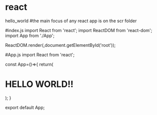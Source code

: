 # react
hello_world
#the main focus of any react app is on the scr folder

#index.js
import React from 'react';
import ReactDOM from 'react-dom';
import App from './App';

ReactDOM.render(<App />,document.getElementById('root'));

#App.js
import React from 'react';

const App=()=>{
	return(
		<h1> HELLO WORLD!! </h1>
		);
}

export default App;



